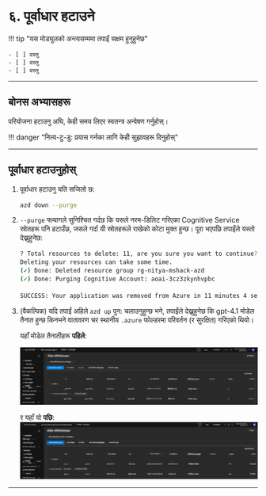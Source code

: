 <!--
CO_OP_TRANSLATOR_METADATA:
{
  "original_hash": "6539a34c770f3ceff282370d72ee74dc",
  "translation_date": "2025-09-24T13:43:24+00:00",
  "source_file": "workshop/docs/instructions/6-Teardown-Infrastructure.md",
  "language_code": "ne"
}
-->
# ६. पूर्वाधार हटाउने

!!! tip "यस मोड्युलको अन्त्यसम्ममा तपाईं सक्षम हुनुहुनेछ"

    - [ ] वस्तु
    - [ ] वस्तु
    - [ ] वस्तु

---

## बोनस अभ्यासहरू

परियोजना हटाउनु अघि, केही समय लिएर स्वतन्त्र अन्वेषण गर्नुहोस्।

!!! danger "नित्य-टु-डु: प्रयास गर्नका लागि केही सुझावहरू दिनुहोस्"

---

## पूर्वाधार हटाउनुहोस्

1. पूर्वाधार हटाउनु यति सजिलो छ:
      
      ```bash title="" linenums="0"
      azd down --purge
      ```
1. `--purge` फ्ल्यागले सुनिश्चित गर्दछ कि यसले नरम-डिलिट गरिएका Cognitive Service स्रोतहरू पनि हटाउँछ, जसले गर्दा यी स्रोतहरूले राखेको कोटा मुक्त हुन्छ। पूरा भएपछि तपाईंले यस्तो देख्नुहुनेछ:
      
      ```bash title="" linenums="0"
      ? Total resources to delete: 11, are you sure you want to continue? Yes
      Deleting your resources can take some time.
      (✓) Done: Deleted resource group rg-nitya-mshack-azd
      (✓) Done: Purging Cognitive Account: aoai-3cz3zkynhvpbc

      SUCCESS: Your application was removed from Azure in 11 minutes 4 seconds.
      ```

1. (वैकल्पिक) यदि तपाईं अहिले `azd up` पुन: चलाउनुहुन्छ भने, तपाईंले देख्नुहुनेछ कि gpt-4.1 मोडेल तैनात हुन्छ किनभने वातावरण चर स्थानीय `.azure` फोल्डरमा परिवर्तन (र सुरक्षित) गरिएको थियो। 

      यहाँ मोडेल तैनातीहरू **पहिले**:

      ![प्रारम्भिक](../../../../../translated_images/14-deploy-initial.30e4cf1c29b587bc86efd11a0dd0b6ee6bec92ae4425860272179121951bd917.ne.png)

      र यहाँ यो **पछि**:
      ![नयाँ](../../../../../translated_images/14-deploy-new.f7f3c355a3cf7299572bca5941cfeec14090237cd3d20310e347f27564089379.ne.png)

---

